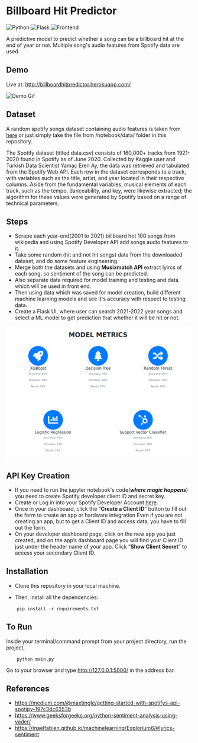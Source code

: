 # Billboard Hit Predictor

![Python](https://img.shields.io/badge/Python-3.7-blue)
![Flask](https://img.shields.io/badge/Framework-Flask-green)
![Frontend](https://img.shields.io/badge/Frontend-HTML/CSS/JS-red)


A predictive model to predict whether a song can be a billboard hit at the end of year or not. Multiple song's audio features from Spotify data are used.




## Demo

Live at: http://billboardhitpredictor.herokuapp.com/

![Demo Gif](./pre_process/images/demo.gif)

## Dataset

A random spotify songs dataset containing audio features is taken from [here](https://jovian.ai/zhangxm963/spotify-dataframe/v/39/files?filename=spotify-dataset-19212020-160k-tracks/data.csv) or just simply take the file from /notebook/data/ folder in this repository.

The Spotify dataset (titled data.csv) consists of 160,000+ tracks from 1921-2020 found in Spotify as of June 2020. Collected by Kaggle user and Turkish Data Scientist Yamaç Eren Ay, the data was retrieved and tabulated from the Spotify Web API. Each row in the dataset corresponds to a track, with variables such as the title, artist, and year located in their respective columns. Aside from the fundamental variables, musical elements of each track, such as the tempo, danceability, and key, were likewise extracted; the algorithm for these values were generated by Spotify based on a range of technical parameters.
## Steps 

* Scrape each year-end(2001 to 2021) billboard hot 100 songs from wikipedia and using Spotify Developer API add songs audio features to it.
* Take some random (hit and not hit songs) data from the downloaded dataset, and do some feature engineering.
* Merge both the datasets and using **Musixmatch API** extract lyircs of each song, so sentiment of the song can be predicted.
* Also separate data required for model training and testing and data which will be used in front end.
* Then using data which was saved for model creation, build different machine learning models and see it's accuracy with respect to testing data.
* Create a Flask UI, where user can search 2021-2022 year songs and select a ML model to get prediction that whether it will be hit or not.

![Model metrics](./static/image/model_metrics.png)


    
## API Key Creation
* If you need to run the jupyter notebook's code(***where magic happens***) you need to create Spotify developer client ID and secret key.
* Create or Log in into your Spotify Developer Account [here](https://developer.spotify.com/dashboard/).
* Once in your dashboard, click the “**Create a Client ID**” button to fill out the form to create an app or hardware integration Even if you are not creating an app, but to get a Client ID and access data, you have to fill out the form.
* On your developer dashboard page, click on the new app you just created, and on the app’s dashboard page you will find your Client ID just under the header name of your app. Click “**Show Client Secret**” to access your secondary Client ID.

## Installation

* Clone this repository in your local machine.

* Then, install all the dependencies:

```
    pip install -r requirements.txt
```


    
## To Run

Inside your terminal/command prompt from your project directory, run the project,

```
    python main.py
```

Go to your browser and type http://127.0.0.1:5000/ in the address bar.
## References

* https://medium.com/@maxtingle/getting-started-with-spotifys-api-spotipy-197c3dc6353b
* https://www.geeksforgeeks.org/python-sentiment-analysis-using-vader/
* https://maelfabien.github.io/machinelearning/Explorium6/#lyrics-sentiment
